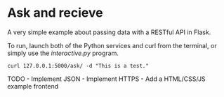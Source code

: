 # Ask and recieve

A very simple example about passing data with a RESTful API in Flask.

To run, launch both of the Python services and curl from the terminal, or simply use the *interactive.py* program.

```text
curl 127.0.0.1:5000/ask/ -d "This is a test."
```

TODO
	- Implement JSON
	- Implement HTTPS
	- Add a HTML/CSS/JS example frontend